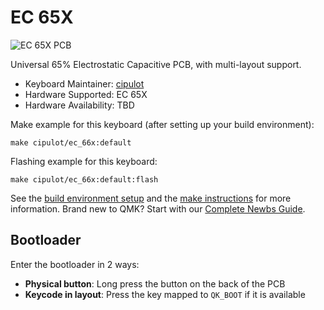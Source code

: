 # EC 65X

![EC 65X PCB](https://i.imgur.com/8B86zsO.png)

Universal 65% Electrostatic Capacitive PCB, with multi-layout support.

* Keyboard Maintainer: [cipulot](https://github.com/cipulot)
* Hardware Supported: EC 65X
* Hardware Availability: TBD

Make example for this keyboard (after setting up your build environment):

    make cipulot/ec_66x:default

Flashing example for this keyboard:

    make cipulot/ec_66x:default:flash

See the [build environment setup](https://docs.qmk.fm/#/getting_started_build_tools) and the [make instructions](https://docs.qmk.fm/#/getting_started_make_guide) for more information. Brand new to QMK? Start with our [Complete Newbs Guide](https://docs.qmk.fm/#/newbs).

## Bootloader

Enter the bootloader in 2 ways:

* **Physical button**: Long press the button on the back of the PCB
* **Keycode in layout**: Press the key mapped to `QK_BOOT` if it is available
